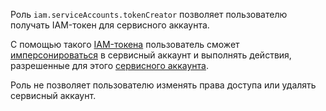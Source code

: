 Роль `iam.serviceAccounts.tokenCreator` позволяет пользователю получать IAM-токен для сервисного аккаунта.

C помощью такого [IAM-токена](../../../iam/concepts/authorization/iam-token.md) пользователь сможет [имперсонироваться](../../../iam/concepts/access-control/index.md#impersonation) в сервисный аккаунт и выполнять действия, разрешенные для этого [сервисного аккаунта](../../../iam/concepts/users/accounts.md#sa). 

Роль не позволяет пользователю изменять права доступа или удалять сервисный аккаунт.